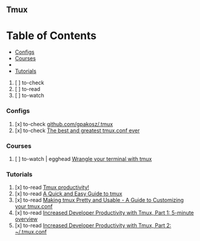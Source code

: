 ## Tmux

# Table of Contents
<!-- MarkdownTOC depth=4 -->
  - [Configs](#configs)
  - [Courses](#courses)
  - [](#)
  - [Tutorials](#tutorials)
<!-- /MarkdownTOC -->

  1. [ ] to-check []()
  1. [ ] to-read []()
  1. [ ] to-watch []()

### Configs

  1. [x] to-check [github.com/gpakosz/.tmux](https://github.com/gpakosz/.tmux)
  1. [x] to-check [The best and greatest tmux.conf ever](https://gist.github.com/spicycode/1229612)
### Courses

  1. [ ] to-watch | egghead [Wrangle your terminal with tmux](https://egghead.io/courses/wrangle-your-terminal-with-tmux)

### Tutorials

  1. [x] to-read [Tmux productivity!](https://hackernoon.com/tmux-productivity-43f99e699d36)
  1. [x] to-read [A Quick and Easy Guide to tmux](http://www.hamvocke.com/blog/a-quick-and-easy-guide-to-tmux/)
  1. [x] to-read [Making tmux Pretty and Usable - A Guide to Customizing your tmux.conf](http://www.hamvocke.com/blog/a-guide-to-customizing-your-tmux-conf/)
  1. [x] to-read [Increased Developer Productivity with Tmux, Part 1: 5-minute overview](http://minimul.com/increased-developer-productivity-with-tmux-part-1.html)
  1. [x] to-read [Increased Developer Productivity with Tmux, Part 2: ~/.tmux.conf](http://minimul.com/increased-developer-productivity-with-tmux-part-2.html)
